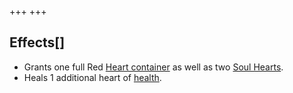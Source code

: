 +++
+++

Effects[]
---------


* Grants one full Red [Heart container](/wiki/Red_Heart_container "Red Heart container") as well as two [Soul Hearts](/wiki/Soul_Heart "Soul Heart").
* Heals 1 additional heart of [health](/wiki/Health "Health").


